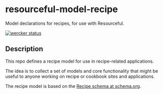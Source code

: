 # resourceful-model-recipe

Model declarations for recipes, for use with Resourceful.

[![wercker status](https://app.wercker.com/status/35ec5c2eecc3e12f64a34a4f34b8684a/m/master "wercker status")](https://app.wercker.com/project/bykey/35ec5c2eecc3e12f64a34a4f34b8684a)

## Description

This repo defines a recipe model for use in recipe-related applications.

The idea is to collect a set of models and core functionality that might be useful to anyone working on recipe or cookbook sites and applications.

The recipe model is based on the [Recipe schema at schema.org](http://schema.org/Recipe).